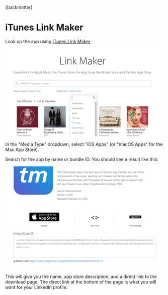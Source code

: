{backmatter}
# iTunes Link Maker

Look up the app using 
[iTunes Link Maker](https://linkmaker.itunes.apple.com/en-us)

![iTunes Link Maker Search Page](images/linkmakerselectmediatype.png)

In the "Media Type" dropdown, select "iOS Apps" (or "macOS Apps" for the Mac App Store).

Search for the app by name or bundle ID. You should see a result like this:

![iTunes Link Maker Search Result Page](images/linkmakerresult.png)

This will give you the name, app store description, and a direct link to the download page. The direct link at the bottom of the page is what you will want for your LinkedIn profile.
